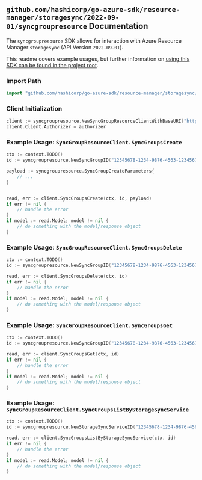 
## `github.com/hashicorp/go-azure-sdk/resource-manager/storagesync/2022-09-01/syncgroupresource` Documentation

The `syncgroupresource` SDK allows for interaction with Azure Resource Manager `storagesync` (API Version `2022-09-01`).

This readme covers example usages, but further information on [using this SDK can be found in the project root](https://github.com/hashicorp/go-azure-sdk/tree/main/docs).

### Import Path

```go
import "github.com/hashicorp/go-azure-sdk/resource-manager/storagesync/2022-09-01/syncgroupresource"
```


### Client Initialization

```go
client := syncgroupresource.NewSyncGroupResourceClientWithBaseURI("https://management.azure.com")
client.Client.Authorizer = authorizer
```


### Example Usage: `SyncGroupResourceClient.SyncGroupsCreate`

```go
ctx := context.TODO()
id := syncgroupresource.NewSyncGroupID("12345678-1234-9876-4563-123456789012", "example-resource-group", "storageSyncServiceValue", "syncGroupValue")

payload := syncgroupresource.SyncGroupCreateParameters{
	// ...
}


read, err := client.SyncGroupsCreate(ctx, id, payload)
if err != nil {
	// handle the error
}
if model := read.Model; model != nil {
	// do something with the model/response object
}
```


### Example Usage: `SyncGroupResourceClient.SyncGroupsDelete`

```go
ctx := context.TODO()
id := syncgroupresource.NewSyncGroupID("12345678-1234-9876-4563-123456789012", "example-resource-group", "storageSyncServiceValue", "syncGroupValue")

read, err := client.SyncGroupsDelete(ctx, id)
if err != nil {
	// handle the error
}
if model := read.Model; model != nil {
	// do something with the model/response object
}
```


### Example Usage: `SyncGroupResourceClient.SyncGroupsGet`

```go
ctx := context.TODO()
id := syncgroupresource.NewSyncGroupID("12345678-1234-9876-4563-123456789012", "example-resource-group", "storageSyncServiceValue", "syncGroupValue")

read, err := client.SyncGroupsGet(ctx, id)
if err != nil {
	// handle the error
}
if model := read.Model; model != nil {
	// do something with the model/response object
}
```


### Example Usage: `SyncGroupResourceClient.SyncGroupsListByStorageSyncService`

```go
ctx := context.TODO()
id := syncgroupresource.NewStorageSyncServiceID("12345678-1234-9876-4563-123456789012", "example-resource-group", "storageSyncServiceValue")

read, err := client.SyncGroupsListByStorageSyncService(ctx, id)
if err != nil {
	// handle the error
}
if model := read.Model; model != nil {
	// do something with the model/response object
}
```
